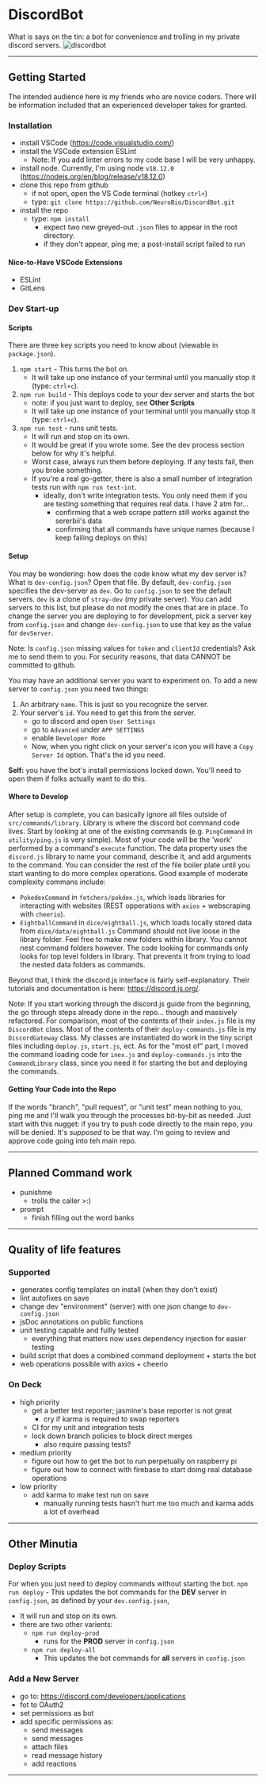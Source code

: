 # DiscordBot
What is says on the tin: a bot for convenience and trolling in my private discord servers.
![discordbot](https://github.com/NeuroBio/DiscordBot/assets/8708809/e389d2a4-e822-42fd-bf37-3d36edbd6c40)

---

## Getting Started
The intended audience here is my friends who are novice coders.  There will be information included that an experienced developer takes for granted.


### Installation
- install VSCode (https://code.visualstudio.com/)
- install the VSCode extension ESLint
	- Note: If you add linter errors to my code base I will be very unhappy.
- install node.  Currently, I'm using node `v18.12.0` (https://nodejs.org/en/blog/release/v18.12.0)
- clone this repo from github
	- if not open, open the VS Code terminal (hotkey `ctrl+`)
	- type: `git clone https://github.com/NeuroBio/DiscordBot.git`
- install the repo
	- type: `npm install`
		- expect two new greyed-out `.json` files to appear in the root directory.
		- if they don't appear, ping me; a post-install script failed to run

#### Nice-to-Have VSCode Extensions
- ESLint
- GitLens

### Dev Start-up
#### Scripts
There are three key scripts you need to know about (viewable in `package.json`).
1. `npm start` - This turns the bot on.
	- It will take up one instance of your terminal until you manually stop it (type: `ctrl+c`).
2. `npm run build` - This deploys code to your dev server and starts the bot
	- note: if you just want to deploy, see **Other Scripts**
	- It will take up one instance of your terminal until you manually stop it (type: `ctrl+c`).
3. `npm run test` -  runs unit tests.
	- It will run and stop on its own.
	- It would be great if you wrote some.  See the dev process section below for why it's helpful.
	- Worst case, always run them before deploying.  If any tests fail, then you broke something.
	- If you're a real go-getter, there is also a small number of integration tests run with `npm run test-int`.
		- ideally, don't write integration tests.  You only need them if you are testing something that requires real data.  I have 2 atm for...
			- confirming that a web scrape pattern still works against the sererbii's data
			- confirming that all commands have unique names (because I keep failing deploys on this)

	

#### Setup
You may be wondering: how does the code know what my dev server is?  What is `dev-config.json`?  Open that file.  By default, `dev-config.json` specifies the dev-server as `dev`.  Go to `config.json` to see the default servers.  `dev` is a clone of `stray-dev` (my private server).  You can add servers to this list, but please do not modify the ones that are in place.  To change the server you are deploying to for development, pick a server key from `config.json` and change `dev-config.json` to use that key as the value for `devServer`.

Note: Is `config.json` missing values for `token` and `clientId` credentials?  Ask me to send them to you.  For security reasons, that data CANNOT be committed to github.

You may have an additional server you want to experiment on.  To add a new server to `config.json` you need two things:
1. An arbitrary `name`.  This is just so you recognize the server.
2. Your server's `id`.  You need to get this from the server.
	- go to discord and open `User Settings`
	- go to `Advanced` under `APP SETTINGS`
	- enable `Developer Mode`
	- Now, when you right click on your server's icon you will have a `Copy Server Id` option.  That's the id you need.

**Self:** you have the bot's install permissions locked down.  You'll need to open them if folks actually want to do this.

#### Where to Develop
After setup is complete, you can basically ignore all files outside of `src/commands/library`.  Library is where the discord bot command code lives.  Start by looking at one of the existing commands (e.g. `PingCommand` in `utility/ping.js` is very simple).  Most of your code will be the 'work' performed by a command's `execute` function.  The data property uses the `discord.js` library to name your command, describe it, and add arguments to the command.  You can consider the rest of the file boiler plate until you start wanting to do more complex operations.  Good example of moderate complexity commans include:
- `PokedexCommand` in `fetchers/pokdex.js`, which loads libraries for interacting with websites (REST opperations with `axios` + webscraping with `cheerio`).
- `EightballCommand` in `dice/eightball.js`, which loads locally stored data from `dice/data/eightball.js`
Command should not live loose in the library folder.  Feel free to make new folders within library.  You cannot nest command folders however.  The code looking for commands only looks for top level folders in library.  That prevents it from trying to load the nested data folders as commands.

Beyond that, I think the discord.js interface is fairly self-explanatory.  Their tutorials and documentation is here: https://discord.js.org/.

Note: If you start working through the discord.js guide from the beginning, the go through steps already done in the repo... though and massively refactored.  For comparison, most of the contents of their `index.js` file is my `DiscordBot` class.  Most of the contents of their `deploy-commands.js` file is my `DiscordGateway` class.  My classes are instantiated do work in the tiny script files including `deploy.js`, `start.js`, ect.  As for the "most of" part, I moved the command loading code for `inex.js` and `deploy-commands.js` into the `CommandLibrary` class, since you need it for starting the bot and deploying the commands.

#### Getting Your Code into the Repo
If the words "branch", "pull request", or "unit test" mean nothing to you, ping me and I'll walk you through the processes bit-by-bit as needed.  Just start with this nugget: if you try to push code directly to the main repo, you will be denied.  It's *supposed* to be that way.  I'm going to review and approve code going into teh main repo.


---

## Planned Command work
- punishme
	- trolls the caller >:)
- prompt
	- finish filling out the word banks

---

## Quality of life features
### Supported
- generates config templates on install (when they don't exist)
- lint autofixes on save
- change dev "environment" (server) with one json change to `dev-config.json`
- jsDoc annotations on public functions
- unit testing capable and fullly tested
	- everything that matters now uses dependency injection for easier testing
- build script that does a combined command deployment + starts the bot
- web operations possible with axios + cheerio

### On Deck
- high priority
	- get a better test reporter; jasmine's base reporter is not great
		- cry if karma is required to swap reporters
	- CI for my unit and integration tests
	- lock down branch policies to block direct merges
		- also require passing tests?
- medium priority
	- figure out how to get the bot to run perpetually on raspberry pi
	- figure out how to connect with firebase to start doing real database operations
- low priority
	- add karma to make test run on save
		- manually running tests hasn't hurt me too much and karma adds a lot of overhead

---

## Other Minutia
### Deploy Scripts
For when you just need to deploy commands without starting the bot.
`npm run deploy` - This updates the bot commands for the **DEV** server in `config.json`, as defined by your `dev.config.json`,
- It will run and stop on its own.
- there are two other varients:
	- `npm run deploy-prod`
		-  runs for the **PROD** server in `config.json`
	- `npm run deploy-all`
		- This updates the bot commands for **all** servers in `config.json`

### Add a New Server
- go to: https://discord.com/developers/applications
- fot to OAuth2
- set permissions as bot
- add specific permissions as:
   - send messages
   - send messages
   - attach files
   - read message history
   - add reactions
 

---
